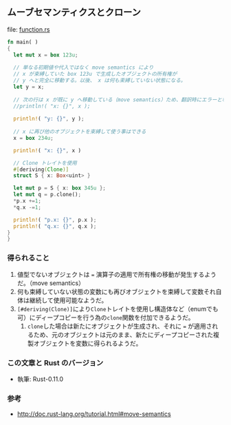 ## ムーブセマンティクスとクローン

file: [function.rs](.src/function.rs)

```rust
fn main( )
{
  let mut x = box 123u;
  
  // 単なる初期値や代入ではなく move semantics により
  // x が束縛していた box 123u で生成したオブジェクトの所有権が
  // y へと完全に移動する。以後、 x は何も束縛していない状態になる。
  let y = x;
  
  // 次の行は x が既に y へ移動している（move semantics）ため、翻訳時にエラーとなる
  //println!( "x: {}", x );
  
  println!( "y: {}", y );
  
  // x に再び他のオブジェクトを束縛して使う事はできる
  x = box 234u;

  println!( "x: {}", x )

  // Clone トレイトを使用
  #[deriving(Clone)]
  struct S { x: Box<uint> }

  let mut p = S { x: box 345u };
  let mut q = p.clone();
  *p.x +=1;
  *q.x -=1;

  println!( "p.x: {}", p.x );
  println!( "q.x: {}", q.x );
}
}

```

### 得られること

1. 値型でないオブジェクトは `=` 演算子の適用で所有権の移動が発生するようだ。（move semantics）
1. 何も束縛していない状態の変数にも再びオブジェクトを束縛して変数それ自体は継続して使用可能なようだ。
1. `[#deriving(Clone)]`により`Clone`トレイトを使用し構造体など（enumでも可）にディープコピーを行う為の`clone`関数を付加できるようだ。
    1. `clone`した場合は新たにオブジェクトが生成され、それに `=` が適用されるため、元のオブジェクトは元のまま、新たにディープコピーされた複製オブジェクトを変数に得られるようだ。

### この文章と Rust のバージョン

- 執筆: Rust-0.11.0

### 参考

- http://doc.rust-lang.org/tutorial.html#move-semantics
